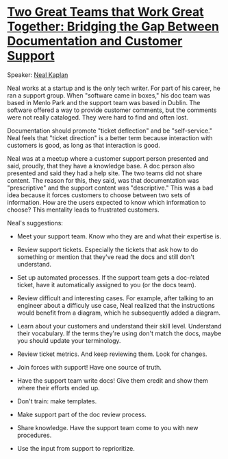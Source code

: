 # [Two Great Teams that Work Great Together: Bridging the Gap Between Documentation and Customer Support](http://www.writethedocs.org/conf/na/2016/speakers/#speaker-neal-kaplan)

Speaker: [Neal Kaplan](https://twitter.com/NealKaplan)

Neal works at a startup and is the only tech writer. For part of his career, he ran a support group. When "software came in boxes," his doc team was based in Menlo Park and the support team was based in Dublin. The software offered a way to provide customer comments, but the comments were not really cataloged. They were hard to find and often lost.

Documentation should promote "ticket deflection" and be "self-service." Neal feels that "ticket direction" is a better term because interaction with customers is good, as long as that interaction is good.

Neal was at a meetup where a customer support person presented and said, proudly, that they have a knowledge base. A doc person also presented and said they had a help site. The two teams did not share content. The reason for this, they said, was that documentation was "prescriptive" and the support content was "descriptive." This was a bad idea because it forces customers to choose between two sets of information. How are the users expected to know which information to choose? This mentality leads to frustrated customers.

Neal's suggestions:

- Meet your support team. Know who they are and what their expertise is.

- Review support tickets. Especially the tickets that ask how to do something or mention that they've read the docs and still don't understand.

- Set up automated processes. If the support team gets a doc-related ticket, have it automatically assigned to you (or the docs team).

- Review difficult and interesting cases. For example, after talking to an engineer about a difficuly use case, Neal realized that the instructions would benefit from a diagram, which he subsequently added a  diagram.

- Learn about your customers and understand their skill level. Understand their vocabulary. If the terms they're using don't match the docs, maybe you should update your terminology.

- Review ticket metrics. And keep reviewing them. Look for changes.

- Join forces with support! Have one source of truth.

- Have the support team write docs! Give them credit and show them where their efforts ended up.

- Don't train: make templates.

- Make support part of the doc review process.

- Share knowledge. Have the support team come to you with new procedures.

- Use the input from support to reprioritize.
